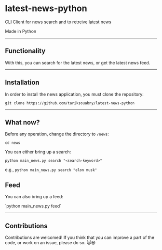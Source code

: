 # latest-news-python

CLI Client for news search and to retreive latest news

Made in Python

---
## Functionality


With this, you can search for the latest news, or get the latest news feed.

---
## Installation


In order to install the news application, you must clone the repository:

`git clone https://github.com/tariksouabny/latest-news-python`

---
## What now?


Before any operation, change the directory to `/news`:

`cd news`

You can either bring up a search:

`python main_news.py search "<search-keyword>"`

e.g., `python main_news.py search "elon musk"`

## Feed
 
<p>You can also bring up a feed:<p>
`python main_news.py feed`

---
## Contributions

Contributions are welcomed! If you think that you can improve a part of the code, or work on an issue, please do so. 🐱😎
